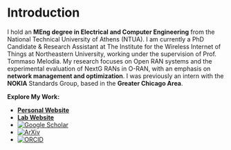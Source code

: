 # Introduction

I hold an **MEng degree in Electrical and Computer Engineering** from the National Technical University of Athens (NTUA). I am currently a PhD Candidate & Research Assistant at The Institute for the Wireless Internet of Things at Northeastern University, working under the supervision of Prof. Tommaso Melodia. My research focuses on Open RAN systems and the experimental evaluation of NextG RANs in O-RAN, with an emphasis on **network management and optimization**. I was previously an intern with the **NOKIA** Standards Group, based in the **Greater Chicago Area**.

**Explore My Work:**  
- [**Personal Website**](https://mariatsampazi.github.io)  
- [**Lab Website**](https://ece.northeastern.edu/wineslab/Maria.php)  
- [![Google Scholar](https://img.shields.io/badge/Google_Scholar-4285F4?style=flat&logo=googlescholar&logoColor=white)](https://scholar.google.com/citations?user=PeHgVWsAAAAJ&hl=en)
- [![ArXiv](https://img.shields.io/badge/arXiv-B31B1B?style=flat&logo=arxiv&logoColor=white)](https://arxiv.org/search/cs?searchtype=author&query=Tsampazi,+M)
- [![ORCID](https://img.shields.io/badge/ORCID-A6CE39?style=flat&logo=orcid&logoColor=white)](https://orcid.org/my-orcid?orcid=0009-0007-4030-6281)  







<!--
**mariatsampazi/mariatsampazi** is a ✨ _special_ ✨ repository because its `README.md` (this file) appears on your GitHub profile.

Here are some ideas to get you started:

- 🔭 I’m currently working on ...
- 🌱 I’m currently learning ...
- 👯 I’m looking to collaborate on ...
- 🤔 I’m looking for help with ...
- 💬 Ask me about ...
- 📫 How to reach me: ...
- 😄 Pronouns: ...
- ⚡ Fun fact: ...
-->
